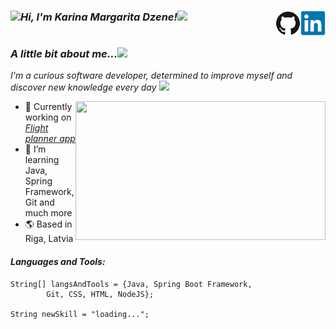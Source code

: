 ### <img src="https://media1.giphy.com/media/QVz8bVdhi6dmkIkg61/giphy.gif?cid=ecf05e47till7715xwxm4a3n5q8sdatpch9289bgj1wb0pj1&rid=giphy.gif&ct=s" width="45"/>*Hi, I'm Karina Margarita Dzene!*<img src="https://media1.giphy.com/media/QVz8bVdhi6dmkIkg61/giphy.gif?cid=ecf05e47till7715xwxm4a3n5q8sdatpch9289bgj1wb0pj1&rid=giphy.gif&ct=s" width="45"/> <a href="https://www.linkedin.com/in/karina-margarita-dzene/" rel="nofollow"><img align="right" src="https://github.com/devicons/devicon/blob/master/icons/linkedin/linkedin-original.svg" width="40" height="40"><a/><a href="https://github.com/kariinmgdn" rel="nofollow"> <img align="right" src="https://github.com/devicons/devicon/blob/master/icons/github/github-original.svg" width="40" height="40"> <a/>
#

### *A little bit about me...*<img src="https://media1.giphy.com/media/fVas8IkFyvs4eKP3Qy/giphy.gif?cid=ecf05e4791wui8zw68yj4xn8enqcfmxk7d7eguacxsaqhbu4&rid=giphy.gif&ct=s" width="70"/>
*I'm a curious software developer, determined to improve myself and discover new knowledge every day* <img vertical-align="bottom"  src="https://media4.giphy.com/media/mF5eigrMBLWzN7PXpT/giphy.gif?cid=ecf05e471tyk94bx4vfis0h7abfh29rtit6y1rj3vwb01m8l&rid=giphy.gif&ct=s" height="25"/>

<img align="right" src="https://media3.giphy.com/media/ASy3PKVFnk7ZK/giphy.gif?cid=790b7611379af138943bcbc589e3f7a1acbca391d228b10a&rid=giphy.gif&ct=g" width="400" height="222"/>

- 🔭 Currently working on *[Flight planner app](https://github.com/kariinmgdn/flight-planner)*
- 🌱 I’m learning Java, Spring Framework, Git and much more
- 🌎 Based in Riga, Latvia

#### *Languages and Tools:*

```
String[] langsAndTools = {Java, Spring Boot Framework,
        Git, CSS, HTML, NodeJS};
          
String newSkill = "loading...";
```

